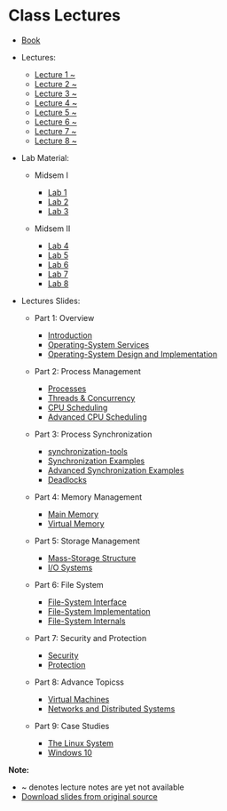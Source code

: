 # Class Lectures

- [Book][BookLink]

- Lectures:
    - [Lecture 1 ~][L1]
    - [Lecture 2 ~][L2]
    - [Lecture 3 ~][L3]
    - [Lecture 4 ~][L4]
    - [Lecture 5 ~][L5]
    - [Lecture 6 ~][L6]
    - [Lecture 7 ~][L7]
    - [Lecture 8 ~][L8]

- Lab Material:

    - Midsem I
        - [Lab 1][Lab1]
        - [Lab 2][Lab2]
        - [Lab 3][Lab3]

    - Midsem II
        - [Lab 4][Lab4]
        - [Lab 5][Lab5]
        - [Lab 6][Lab6]
        - [Lab 7][Lab6]
        - [Lab 8][Lab6]

- Lectures Slides:  
    - Part 1: Overview

        - [Introduction][LS1]
        - [Operating-System Services ][LS2]
        - [Operating-System Design and Implementation ][LS3]

    - Part 2: Process Management

        - [Processes ][LS4]
        - [Threads & Concurrency ][LS5]
        - [CPU Scheduling ][LS6]
        - [Advanced CPU Scheduling ][LS7]

    - Part 3: Process Synchronization

        - [synchronization-tools ][LS8]
        - [Synchronization Examples ][LS9]
        - [Advanced Synchronization Examples ][LS10]
        - [Deadlocks ][LS11]

    - Part 4: Memory Management

        - [Main Memory ][LS12]
        - [Virtual Memory ][LS13]

    - Part 5: Storage Management

        - [Mass-Storage Structure ][LS14]
        - [I/O Systems ][LS15]

    - Part 6: File System

        - [File-System Interface ][LS16]
        - [File-System Implementation ][LS17]
        - [File-System Internals ][LS18]

    - Part 7: Security and Protection

        - [Security ][LS19]
        - [Protection ][LS20]

    - Part 8: Advance Topicss

        - [Virtual Machines ][LS21]
        - [Networks and Distributed Systems ][LS22]

    - Part 9: Case Studies

        - [The Linux System ][LS23]
        - [Windows 10][LS24]

**Note:**  
- ~ denotes lecture notes are yet not available  
- [Download slides from original source][SlidesLink]  

[BookLink]: https://docs.google.com/viewer?url=https://raw.githubusercontent.com/RaviRahar/Notes/master/OperatingSystems/OperatingSystems.pdf
[SlidesLink]: https://codex.cs.yale.edu/avi/courses/CS-423/slides/index.html


[L1]: https://docs.google.com/viewer?url=https://raw.githubusercontent.com/RaviRahar/Notes/master/OperatingSystems/L1.pdf
[L2]: https://docs.google.com/viewer?url=https://raw.githubusercontent.com/RaviRahar/Notes/master/OperatingSystems/L2.pdf
[L3]: https://docs.google.com/viewer?url=https://raw.githubusercontent.com/RaviRahar/Notes/master/OperatingSystems/L3.pdf
[L4]: https://docs.google.com/viewer?url=https://raw.githubusercontent.com/RaviRahar/Notes/master/OperatingSystems/L4.pdf
[L5]: https://docs.google.com/viewer?url=https://raw.githubusercontent.com/RaviRahar/Notes/master/OperatingSystems/L5.pdf
[L6]: https://docs.google.com/viewer?url=https://raw.githubusercontent.com/RaviRahar/Notes/master/OperatingSystems/L6.pdf
[L7]: https://docs.google.com/viewer?url=https://raw.githubusercontent.com/RaviRahar/Notes/master/OperatingSystems/L7.pdf
[L8]: https://docs.google.com/viewer?url=https://raw.githubusercontent.com/RaviRahar/Notes/master/OperatingSystems/L8.pdf

[Lab1]: https://docs.google.com/viewer?url=https://raw.githubusercontent.com/RaviRahar/Notes/master/OperatingSystems/Lab1.pdf
[Lab2]: https://docs.google.com/viewer?url=https://raw.githubusercontent.com/RaviRahar/Notes/master/OperatingSystems/Lab2.pdf
[Lab3]: https://docs.google.com/viewer?url=https://raw.githubusercontent.com/RaviRahar/Notes/master/OperatingSystems/Lab3.pdf
[Lab4]: https://docs.google.com/viewer?url=https://raw.githubusercontent.com/RaviRahar/Notes/master/OperatingSystems/Lab4.pdf
[Lab5]: https://docs.google.com/viewer?url=https://raw.githubusercontent.com/RaviRahar/Notes/master/OperatingSystems/Lab5.pdf
[Lab6]: https://docs.google.com/viewer?url=https://raw.githubusercontent.com/RaviRahar/Notes/master/OperatingSystems/Lab6.pdf
[Lab7]: https://docs.google.com/viewer?url=https://raw.githubusercontent.com/RaviRahar/Notes/master/OperatingSystems/Lab7.pdf
[Lab8]: https://docs.google.com/viewer?url=https://raw.githubusercontent.com/RaviRahar/Notes/master/OperatingSystems/Lab8.pdf


[LS1]: https://docs.google.com/viewer?url=https://codex.cs.yale.edu/avi/courses/CS-423/slides/PPTX-dir/ch1.pptx
[LS2]: https://docs.google.com/viewer?url=https://codex.cs.yale.edu/avi/courses/CS-423/slides/PPTX-dir/ch2a.pptx
[LS3]: https://docs.google.com/viewer?url=https://codex.cs.yale.edu/avi/courses/CS-423/slides/PPTX-dir/ch2b.pptx
[LS4]: https://docs.google.com/viewer?url=https://codex.cs.yale.edu/avi/courses/CS-423/slides/PPTX-dir/ch3.pptx
[LS5]: https://docs.google.com/viewer?url=https://codex.cs.yale.edu/avi/courses/CS-423/slides/PPTX-dir/ch4.pptx
[LS6]: https://docs.google.com/viewer?url=https://codex.cs.yale.edu/avi/courses/CS-423/slides/PPTX-dir/ch5a.pptx
[LS7]: https://docs.google.com/viewer?url=https://codex.cs.yale.edu/avi/courses/CS-423/slides/PPTX-dir/ch5b.pptx
[LS8]: https://docs.google.com/viewer?url=https://codex.cs.yale.edu/avi/courses/CS-423/slides/PPTX-dir/ch6.pptx
[LS9]: https://docs.google.com/viewer?url=https://codex.cs.yale.edu/avi/courses/CS-423/slides/PPTX-dir/ch7a.pptx
[LS10]: https://docs.google.com/viewer?url=https://codex.cs.yale.edu/avi/courses/CS-423/slides/PPTX-dir/ch7b.pptx
[LS11]: https://docs.google.com/viewer?url=https://codex.cs.yale.edu/avi/courses/CS-423/slides/PPTX-dir/ch8.pptx
[LS12]: https://docs.google.com/viewer?url=https://codex.cs.yale.edu/avi/courses/CS-423/slides/PPTX-dir/ch9.pptx
[LS13]: https://docs.google.com/viewer?url=https://codex.cs.yale.edu/avi/courses/CS-423/slides/PPTX-dir/ch10.pptx
[LS14]: https://docs.google.com/viewer?url=https://codex.cs.yale.edu/avi/courses/CS-423/slides/PPTX-dir/ch11.pptx
[LS15]: https://docs.google.com/viewer?url=https://codex.cs.yale.edu/avi/courses/CS-423/slides/PPTX-dir/ch12.pptx
[LS16]: https://docs.google.com/viewer?url=https://codex.cs.yale.edu/avi/courses/CS-423/slides/PPTX-dir/ch13.pptx
[LS17]: https://docs.google.com/viewer?url=https://codex.cs.yale.edu/avi/courses/CS-423/slides/PPTX-dir/ch14.pptx
[LS18]: https://docs.google.com/viewer?url=https://codex.cs.yale.edu/avi/courses/CS-423/slides/PPTX-dir/ch15.pptx
[LS19]: https://docs.google.com/viewer?url=https://codex.cs.yale.edu/avi/courses/CS-423/slides/PPTX-dir/ch16.pptx
[LS20]: https://docs.google.com/viewer?url=https://codex.cs.yale.edu/avi/courses/CS-423/slides/PPTX-dir/ch17.pptx
[LS21]: https://docs.google.com/viewer?url=https://codex.cs.yale.edu/avi/courses/CS-423/slides/PPTX-dir/ch18.pptx
[LS22]: https://docs.google.com/viewer?url=https://codex.cs.yale.edu/avi/courses/CS-423/slides/PPTX-dir/ch19.pptx
[LS23]: https://docs.google.com/viewer?url=https://codex.cs.yale.edu/avi/courses/CS-423/slides/PPTX-dir/ch20.pptx
[LS24]: https://docs.google.com/viewer?url=https://codex.cs.yale.edu/avi/courses/CS-423/slides/PPTX-dir/ch21.pptx
